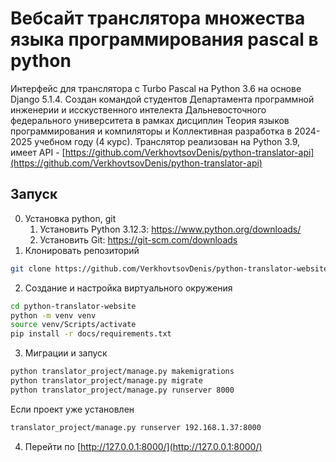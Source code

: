 # Вебсайт транслятора множества языка программирования pascal в python

Интерфейс для транслятора с Turbo Pascal на Python 3.6 на основе Django 5.1.4. Создан командой студентов Департамента программной инженерии и исскуственного интелекта Дальневосточного федерального университета в рамках дисциплин Теория языков программирования и компиляторы и Коллективная разработка в 2024-2025 учебном году (4 курс). 
Транслятор реализован на Python 3.9, имеет API - [https://github.com/VerkhovtsovDenis/python-translator-api](https://github.com/VerkhovtsovDenis/python-translator-api)

## Запуск
0. Установка python, git
    1. Установить Python 3.12.3: https://www.python.org/downloads/
    2. Установить Git: https://git-scm.com/downloads
1. Клонировать репозиторий
```bash
git clone https://github.com/VerkhovtsovDenis/python-translator-website.git
```
2. Создание и настройка виртуального окружения
```bash
cd python-translator-website
python -m venv venv
source venv/Scripts/activate
pip install -r docs/requirements.txt
```
3. Миграции и запуск
```bash
python translator_project/manage.py makemigrations
python translator_project/manage.py migrate
python translator_project/manage.py runserver 8000
```
Если проект уже установлен
```bash
translator_project/manage.py runserver 192.168.1.37:8000
```

4. Перейти по [http://127.0.0.1:8000/](http://127.0.0.1:8000/)


